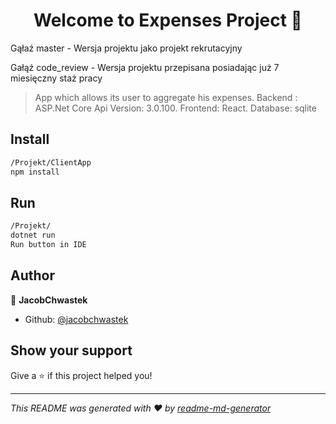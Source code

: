 <h1 align="center">Welcome to Expenses Project 👋</h1>
<p>
  
  Gąłaź master - Wersja projektu jako projekt rekrutacyjny
  
  Gałąź code_review - Wersja projektu przepisana posiadając już 7 miesięczny staż pracy 
  
</p>

> App which allows its user to aggregate his expenses. Backend : ASP.Net Core Api Version: 3.0.100. Frontend: React. Database: sqlite

## Install

```sh
/Projekt/ClientApp
npm install


```
## Run 
```sh
/Projekt/
dotnet run 
Run button in IDE
````
## Author

👤 **JacobChwastek**

* Github: [@jacobchwastek](https://github.com/jacobchwastek)

## Show your support

Give a ⭐️ if this project helped you!

***
_This README was generated with ❤️ by [readme-md-generator](https://github.com/kefranabg/readme-md-generator)_
